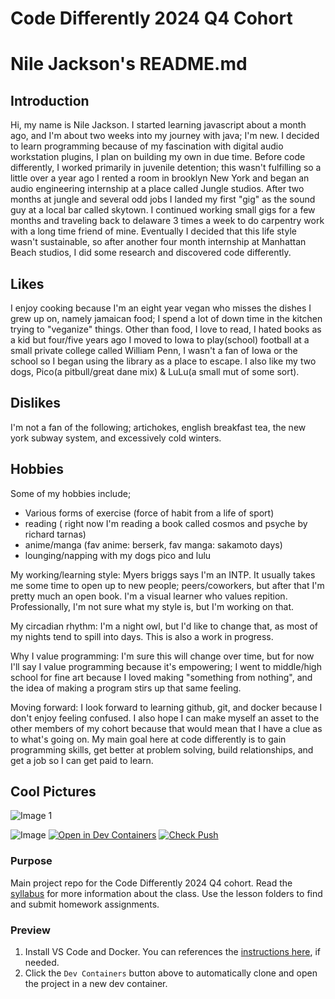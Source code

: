 # Code Differently 2024 Q4 Cohort
# Nile Jackson's README.md

## Introduction
Hi, my name is Nile Jackson. I started learning javascript about a month ago, and I'm about two weeks into my journey with java; I'm new. I decided to learn programming because of my fascination with digital audio workstation plugins, I plan on building my own in due time. Before code differently, I worked primarily in juvenile detention; this wasn't fulfilling so a little over a year ago I rented a room in brooklyn New York and began an audio engineering internship at a place called Jungle studios. After two months at jungle and several odd jobs I landed my first "gig" as the sound guy at a local bar called skytown. I continued working small gigs for a few months and traveling back to delaware 3 times a week to do carpentry work with a long time friend of mine. Eventually I decided that this life style wasn't sustainable, so after another four month internship at Manhattan Beach studios, I did some research and discovered code differently.

## Likes
I enjoy cooking because I'm an eight year vegan who misses the dishes I grew up on, namely jamaican food; I spend a lot of down time in the kitchen trying to "veganize" things. Other than food, I love to read, I hated books as a kid but four/five years ago I moved to Iowa to play(school) football at a small private college called William Penn, I wasn't a fan of Iowa or the school so I began using the library as a place to escape. I also like my two dogs, Pico(a pitbull/great dane mix) & LuLu(a small mut of some sort).
## Dislikes
I'm not a fan of the following; artichokes, english breakfast tea, the new york subway system, and excessively cold winters. 

## Hobbies
Some of my hobbies include;
* Various forms of exercise (force of habit from a life of sport)
* reading ( right now I'm reading a book called cosmos and psyche by richard tarnas)
* anime/manga (fav anime: berserk, fav manga: sakamoto days)
* lounging/napping with my dogs pico and lulu

My working/learning style: Myers briggs says I'm an INTP. It usually takes me some time to open up to new people; peers/coworkers, but after that I'm pretty much an open book. I'm a visual learner who values repition. Professionally, I'm not sure what my style is, but I'm working on that.  

My circadian rhythm: I'm a night owl, but I'd like to change that, as most of my nights tend to spill into days. This is also a work in progress. 

Why I value programming: I'm sure this will change over time, but for now I'll say I value programming because it's empowering; I went to middle/high school for fine art because I loved making "something from nothing", and the idea of making a program stirs up that same feeling. 

Moving forward: I look forward to learning github, git, and docker because I don't enjoy feeling confused. I also hope I can make myself an asset to the other members of my cohort because that would mean that I have a clue as to what's going on. My main goal here at code differently is to gain programming skills, get better at problem solving, build relationships, and get a job so I can get paid to learn.


## Cool Pictures
![Image 1](https://github.com/user-attachments/assets/1c76f4ad-11d1-4e60-984d-f07d4a7c70d0)

![Image](https://github.com/user-attachments/assets/2e462215-f784-462f-941e-23ef00959b60)
[![Open in Dev Containers](https://img.shields.io/static/v1?label=Dev%20Containers&message=Open&color=blue&logo=visualstudiocode)](https://vscode.dev/redirect?url=vscode://ms-vscode-remote.remote-containers/cloneInVolume?url=https://github.com/code-differently/code-differently-24-q1)
[![Check Push](https://github.com/code-differently/code-differently-24-q1/actions/workflows/check_push.yml/badge.svg)](https://github.com/code-differently/code-differently-24-q1/actions/workflows/check_push.yml)

### Purpose
Main project repo for the Code Differently 2024 Q4 cohort. Read the [syllabus](/syllabus/) for more information about the class. Use the lesson folders to find and submit homework assignments.

### Preview
1. Install VS Code and Docker. You can references the [instructions here][dev-container-instructions], if needed.
1. Click the `Dev Containers` button above to automatically clone and open the project in a new dev container.
   
[dev-container-instructions]: https://aka.ms/vscode-remote/containers/getting-started
